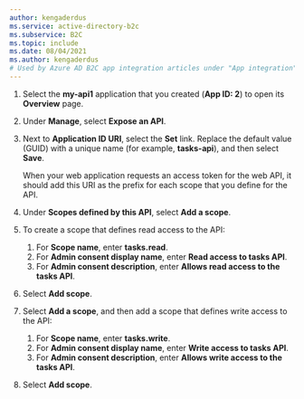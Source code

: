 ```yaml
---
author: kengaderdus
ms.service: active-directory-b2c
ms.subservice: B2C
ms.topic: include
ms.date: 08/04/2021
ms.author: kengaderdus
# Used by Azure AD B2C app integration articles under "App integration".
---
```

1. Select the **my-api1** application that you created (**App ID: 2**) to open its **Overview** page.

1. Under **Manage**, select **Expose an API**.
1. Next to **Application ID URI**, select the **Set** link. Replace the default value (GUID) with a unique name (for example, **tasks-api**), and then select  **Save**. 
 
   When your web application requests an access token for the web API, it should add this URI as the prefix for each scope that you define for the API.
1. Under **Scopes defined by this API**, select **Add a scope**.
1. To create a scope that defines read access to the API:

    1. For **Scope name**, enter **tasks.read**.  
    1. For **Admin consent display name**, enter **Read access to tasks API**.  
    1. For **Admin consent description**, enter **Allows read access to the tasks API**.

1. Select **Add scope**.

1. Select **Add a scope**, and then add a scope that defines write access to the API: 

    1. For **Scope name**, enter **tasks.write**.  
    1. For **Admin consent display name**, enter **Write access to tasks API**.
    1. For **Admin consent description**, enter **Allows write access to the tasks API**.
    
1. Select **Add scope**.
